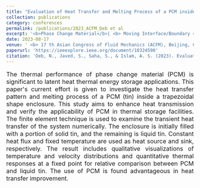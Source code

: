 ```yaml
---
title: "Evaluation of Heat Transfer and Melting Process of a PCM inside a Trapezoidal Shaped Enclosure"
collection: publications
category: conferences
permalink: /publications/2023_ACFM_Deb et al
excerpt: '<b>Phase Change Material</b>| <b> Moving Interface/Boundary </b>| <b> Melting and Convection</b>'
date: 2023-08-17
venue: ' <b> 17 th Asian Congress of Fluid Mechanics (ACFM), Beijing, China </b>'
paperurl: 'https://ieeexplore.ieee.org/document/10324590'
citation: 'Deb, N., Javed, S., Saha, S., & Islam, A. S. (2023). Evaluation of heat transfer and melting process of a PCM inside a trapezoidal shape enclosure.'
---
```


<p style="text-align: justify; font-size: 16px">The thermal performance of phase change material (PCM) is significant to latent heat thermal energy storage applications. This paper's current effort is given to investigate the heat transfer pattern and melting process of a PCM (tin) inside a trapezoidal shape enclosure. This study aims to enhance heat transmission and verify the applicability of PCM in thermal storage facilities. The finite element technique is used to examine the transient heat transfer of the system numerically. The enclosure is initially filled with a portion of solid tin, and the remaining is liquid tin. Constant heat flux and fixed temperature are used as heat source and sink, respectively. The result includes qualitative visualizations of temperature and velocity distributions and quantitative thermal responses at a fixed point for relative comparison between PCM and liquid tin. The use of PCM is found advantageous in heat transfer improvement.</p>